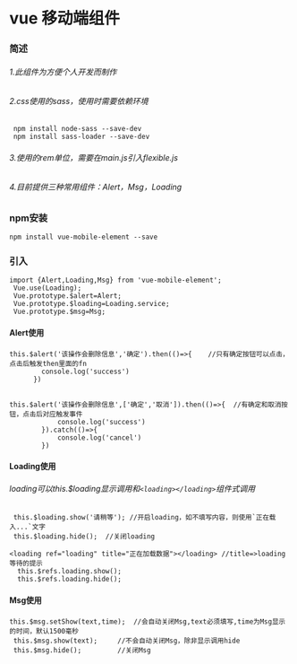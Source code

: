 
vue 移动端组件
===

### 简述

###### 1.此组件为方便个人开发而制作
###### 2.css使用的sass，使用时需要依赖环境
```
 npm install node-sass --save-dev
 npm install sass-loader --save-dev
```
###### 3.使用的rem单位，需要在main.js引入flexible.js
###### 4.目前提供三种常用组件：Alert，Msg，Loading




### npm安装

```
npm install vue-mobile-element --save
```


### 引入
```
import {Alert,Loading,Msg} from 'vue-mobile-element';
 Vue.use(Loading);
 Vue.prototype.$alert=Alert;
 Vue.prototype.$loading=Loading.service;
 Vue.prototype.$msg=Msg;
```

#### Alert使用

```
this.$alert('该操作会删除信息','确定').then(()=>{    //只有确定按钮可以点击，点击后触发then里面的fn
        console.log('success')
      })


this.$alert('该操作会删除信息',['确定','取消']).then(()=>{  //有确定和取消按钮，点击后对应触发事件
            console.log('success')
        }).catch(()=>{
            console.log('cancel')
        })

```

#### Loading使用
######  loading可以this.$loading显示调用和`<loading></loading>`组件式调用

```
 this.$loading.show('请稍等'); //开启loading，如不填写内容，则使用`正在载入...`文字
 this.$loading.hide();  //关闭loading
```

```
<loading ref="loading" title="正在加载数据"></loading> //title=>loading等待的提示
  this.$refs.loading.show();
  this.$refs.loading.hide();
```

#### Msg使用

```
this.$msg.setShow(text,time);  //会自动关闭Msg,text必须填写,time为Msg显示的时间，默认1500毫秒
 this.$msg.show(text);     //不会自动关闭Msg，除非显示调用hide
 this.$msg.hide();         //关闭Msg
```


